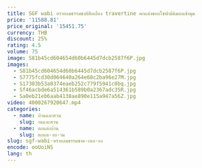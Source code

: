 ```yaml
---
title: SGF wabi ทรายลมธรรมชาติสีเหลือง travertine ตกแต่งขอบโซฟามินิมอลเข้ามุม
price: '11588.81'
price_original: '15451.75'
currency: THB
discount: 25%
rating: 4.5
volume: 75
image: S81b45cd604654d60b6445d7dcb2587f6P.jpg
images:
  - S81b45cd604654d60b6445d7dcb2587f6P.jpg
  - S7775fcd30d064640a264e60c2ba96e27M.jpg
  - S17303b53a0374eaeb252c779f5941c0bq.jpg
  - Sf46acbde6a514361b589b0a2367adc35R.jpg
  - Sa0eb21eb6aab4138ae890e115a947a56Z.jpg
video: 4000267920647.mp4
categories:
  - name: บ้านและสวน
    slug: านและสวน
  - name: ตกแต่งบ้าน
    slug: ตกแต-งบ-าน
slug: sgf-wabi-ทรายลมธรรมชาต-เหล-อง
encode: ooUoiNS
lang: th
---
```

  